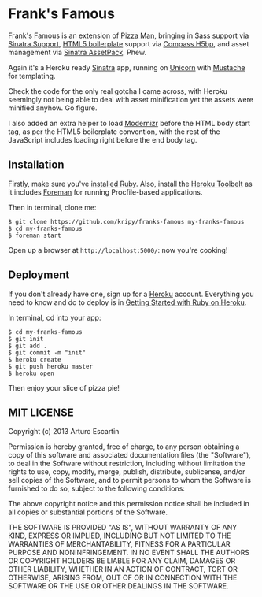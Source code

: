 # Frank's Famous

Frank's Famous is an extension of [Pizza Man](https://github.com/kripy/pizza-man), bringing in [Sass](http://sass-lang.com/) support via [Sinatra Support](https://github.com/sinefunc/sinatra-support/), [HTML5 boilerplate](http://html5boilerplate.com/) support via [Compass H5bp](https://github.com/sporkd/compass-h5bp), and asset management via [Sinatra AssetPack](https://github.com/rstacruz/sinatra-assetpack). Phew. 

Again it's a Heroku ready [Sinatra](http://www.sinatrarb.com/) app, running on [Unicorn](http://unicorn.bogomips.org/) with  [Mustache](http://mustache.github.io/) for templating.

Check the code for the only real gotcha I came across, with Heroku seemingly not being able to deal with asset minification yet the assets were minified anyhow. Go figure.

I also added an extra helper to load [Modernizr](http://modernizr.com/) before the HTML body start tag, as per the HTML5 boilerplate convention, with the rest of the JavaScript includes loading right before the end body tag.

## Installation

Firstly, make sure you've [installed Ruby](http://www.ruby-lang.org/en/). Also, install the [Heroku Toolbelt](https://toolbelt.heroku.com/) as it includes [Foreman](https://github.com/ddollar/foreman) for running Procfile-based applications.

Then in terminal, clone me:

```
$ git clone https://github.com/kripy/franks-famous my-franks-famous
$ cd my-franks-famous
$ foreman start
```

Open up a browser at ```http://localhost:5000/```: now you're cooking!

## Deployment

If you don't already have one, sign up for a [Heroku](https://www.heroku.com/) account. Everything you need to know and do to deploy is in [Getting Started with Ruby on Heroku](https://devcenter.heroku.com/articles/ruby).

In terminal, cd into your app:

```
$ cd my-franks-famous
$ git init
$ git add .
$ git commit -m "init"
$ heroku create
$ git push heroku master
$ heroku open
```

Then enjoy your slice of pizza pie!

## MIT LICENSE

Copyright (c) 2013 Arturo Escartin

Permission is hereby granted, free of charge, to any person obtaining a copy of this software and associated documentation files (the "Software"), to deal in the Software without restriction, including without limitation the rights to use, copy, modify, merge, publish, distribute, sublicense, and/or sell copies of the Software, and to permit persons to whom the Software is furnished to do so, subject to the following conditions:

The above copyright notice and this permission notice shall be included in all copies or substantial portions of the Software.

THE SOFTWARE IS PROVIDED "AS IS", WITHOUT WARRANTY OF ANY KIND, EXPRESS OR IMPLIED, INCLUDING BUT NOT LIMITED TO THE WARRANTIES OF MERCHANTABILITY, FITNESS FOR A PARTICULAR PURPOSE AND NONINFRINGEMENT. IN NO EVENT SHALL THE AUTHORS OR COPYRIGHT HOLDERS BE LIABLE FOR ANY CLAIM, DAMAGES OR OTHER LIABILITY, WHETHER IN AN ACTION OF CONTRACT, TORT OR OTHERWISE, ARISING FROM, OUT OF OR IN CONNECTION WITH THE SOFTWARE OR THE USE OR OTHER DEALINGS IN THE SOFTWARE.